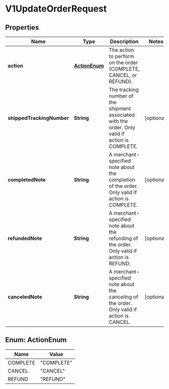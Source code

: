 
# V1UpdateOrderRequest

## Properties
Name | Type | Description | Notes
------------ | ------------- | ------------- | -------------
**action** | [**ActionEnum**](#ActionEnum) | The action to perform on the order (COMPLETE, CANCEL, or REFUND). | 
**shippedTrackingNumber** | **String** | The tracking number of the shipment associated with the order. Only valid if action is COMPLETE. |  [optional]
**completedNote** | **String** | A merchant-specified note about the completion of the order. Only valid if action is COMPLETE. |  [optional]
**refundedNote** | **String** | A merchant-specified note about the refunding of the order. Only valid if action is REFUND. |  [optional]
**canceledNote** | **String** | A merchant-specified note about the canceling of the order. Only valid if action is CANCEL. |  [optional]


<a name="ActionEnum"></a>
## Enum: ActionEnum
Name | Value
---- | -----
COMPLETE | &quot;COMPLETE&quot;
CANCEL | &quot;CANCEL&quot;
REFUND | &quot;REFUND&quot;



